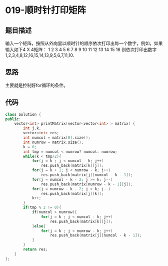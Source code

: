 # 019-顺时针打印矩阵



## 题目描述

输入一个矩阵，按照从外向里以顺时针的顺序依次打印出每一个数字，例如，如果输入如下4 X 4矩阵： 1 2 3 4 5 6 7 8 9 10 11 12 13 14 15 16 则依次打印出数字1,2,3,4,8,12,16,15,14,13,9,5,6,7,11,10.



## 思路

主要就是控制好for循环的条件。



## 代码

```c++
class Solution {
public:
    vector<int> printMatrix(vector<vector<int> > matrix) {
        int j,k;
        vector<int> res;
        int numcol = matrix[0].size();
        int numrow = matrix.size();
        k = 0;
        int tmp = numcol < numrow? numcol: numrow;
        while(k < tmp/2){
            for(j = k ; j < numcol - k; j++)
                res.push_back(matrix[k][j]);
            for(j = k + 1; j < numrow - k; j++)
                res.push_back(matrix[j][numcol - k - 1]);
            for(j = numcol - k - 2; j >= k; j--)
                res.push_back(matrix[numrow - k - 1][j]);
            for(j = numrow - k - 2; j > k; j--)
                res.push_back(matrix[j][k]);
            k++;
        }
        if(tmp % 2 != 0){
            if(numcol > numrow){
                for(j = k ; j < numcol - k; j++)
                    res.push_back(matrix[k][j]);
            }else{
                for(j = k ; j < numrow - k; j++)
                    res.push_back(matrix[j][numcol - k - 1]);
            }
        }
        return res;
    }
};
```

